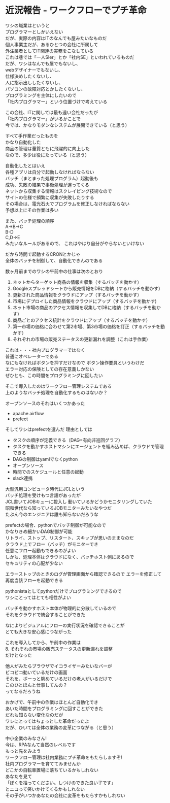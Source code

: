 #  近況報告 - ワークフローでプチ革命

ワシの職業はというと  
プログラマーとしかいえない  
だが、実際の内容はITのなんでも屋みたいなものだ  
個人事業主だが、あるひとつの会社に所属して  
外注業者としてIT関連の実務をこなしている  
これは巷では「一人SIer」とか「社内SE」といわれているものだ  
だが、ワシはなんでも屋でもないし、  
webデザイナーでもないし、  
仕様決めしたくないし、  
人に指示出ししたくないし、  
パソコンの故障対応とかしたくないし、  
プログラミングを主体にしたいので  
「社内プログラマー」という位置づけで考えている  

この会社、ITに関しては最も遠い会社だったが  
「社内プログラマー」がいるかことで    
今では、かなりモダンなシステムが展開できている（と思う）

すべて手作業だったものを  
かなり自動化した  
商品の管理は量質ともに飛躍的に向上した  
なので、多少は役にたっている（と思う）

自動化したとはいえ  
各種アプリは自分で起動しなければならない  
バッチ（まとまった処理プログラム）起動後も  
成功、失敗の結果で事後処理が違ってくる  
ネットから収集する情報はスクレイピング技術なので  
サイトの仕様で頻繁に収集が失敗したりする  
その場合は、電光石火でプログラムを修正しなければならない    
予想以上にその作業は多い 
  
また、バッチ処理の順序  
A->B->C  
B-D  
C,D->E  
みたいなルールがあるので、
これはやはり自分がやらないといけない  

だから時間で起動するCRONとかじゃ  
全体のバッチを制御して、自動化できんのである  

数ヶ月前までのワシの午前中の仕事は次のとおり

1. ネットからターゲット商品の情報を収集（するバッチを動かす）  
2. Googleスプレッドシートから販売情報をDBに格納（するバッチを動かす）  
3. 更新された商品情報をクラウドにアップ（するバッチを動かす）  
4. 市場にデプロイした商品情報をクラウドにアップ（するバッチを動かす)  
5. ネット市場の商品のアクセス情報を収集してDBに格納（するバッチを動かす）  
6. 商品ごとのアクセス統計をクラウドにアップ（するバッチを動かす）
7. 第一市場の価格に合わせて第2市場、第3市場の価格を訂正（するバッチを動かす）  
8. それぞれの市場の販売ステータスの更新漏れを調整（これは手作業）  

これは・・・社内プログラマーではなく  
普通にオペレーターである  
なにもなければボタンを押すだけなので 
ボタン操作要員というわけだ  
エラー対応の保険としての存在意義しかない  
ぜひとも、この時間をプログラミングに回したい  

そこで導入したのはワークフロー管理システムである  
上のようなバッチ処理を自動化するものはないか？  

オープンソースのそれはいくつかあった
- apache airflow  
- prefect  

そしてワシはprefectを選んだ
理由としては  
- タスクの順序が定義できる（DAG=有向非巡回グラフ）
- タスクを動かすホストマシンにエージェントを組み込めば、クラウドで管理できる
- DAGの制御はyamlでなくpython
- オープンソース
- 時間でのスケジュールと任意の起動
- slack連携

大型汎用コンピュータ時代にJCLという  
バッチ処理を受けもつ言語があったが  
JCL書いてJOBキューに投入し
動いているかどうかモニタリングしていた  
昭和世代なら知っているJOBモニターみたいなやつだ  
たぶん今のエンジニアは誰も知らないだろうな

prefectの場合、pythonでバッチ制御が可能なので  
かなりきめ細かいDAG制御が可能  
リトライ、ストップ、リスタート、スキップが思いのままなのだ  
クラウド上でフロー（バッチ）がモニターでき  
任意にフロー起動もできるのがよい  
しかも、処理本体はクラウドになく、バッチホスト側にあるので  
セキュリティの心配が少ない  

エラーストップのときのログが管理画面から確認できるので 
エラーを修正して再度当該フローを起動できる  

pythonistaとしてpythonだけでプログラミングできるので  
ワシにとってはとても相性がよい  
  
バッチを動かすホスト本体が物理的に分散しているので  
それをクラウドで統合することができた  
  
なによりビジュアルにフローの実行状況を確認できることが  
とても大きな安心感につながった  
  
これを導入してから、午前中の作業は  
8. それぞれの市場の販売ステータスの更新漏れを調整  
だけとなった  
  
他人がみたらブラウザでイコライザーみたいなバーが  
ビコピコ動いているだけの画面  
それを、ボーっと眺めているだけの老人がいるだけで  
このひとほんと仕事してんの？  
ってなるだろうね  
  
おかげで、午前中の作業はほとんど自動化でき  
あいた時間をプログラミングに回すことができた  
だれも知らない変化なのだが  
ワシにとってはちょっとした革命だったよ  
だが、ひいては全体の業務の変革につながる（と思う）

中小企業のみなさん!  
今は、RPAなんて当然のレベルです  
もっと先をみよう  
ワークフロー管理は社内業務にプチ革命をもたらしますぞ!  
社内プログラマーを育ててみませんか  
どこかの自転車置場に落ちているかもしれない  
あなたを見て  
「ぼくを拾ってください。しつけのできた良い子です」  
とニコって笑いかけてくるかもしれない  
その子がいつかあなたの会社に変革をもたらすかもしれない  
